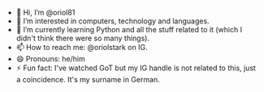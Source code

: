- 👋 Hi, I’m @oriol81
- 👀 I’m interested in computers, technology and languages.
- 🌱 I’m currently learning Python and all the stuff related to it (which I didn't think there were so many things).
- 📫 How to reach me: @oriolstark on IG.
- 😄 Pronouns: he/him
- ⚡ Fun fact: I've watched GoT but my IG handle is not related to this, just a coincidence. It's my surname in German.

<!---
oriol81/oriol81 is a ✨ special ✨ repository because its `README.md` (this file) appears on your GitHub profile.
You can click the Preview link to take a look at your changes.
--->
